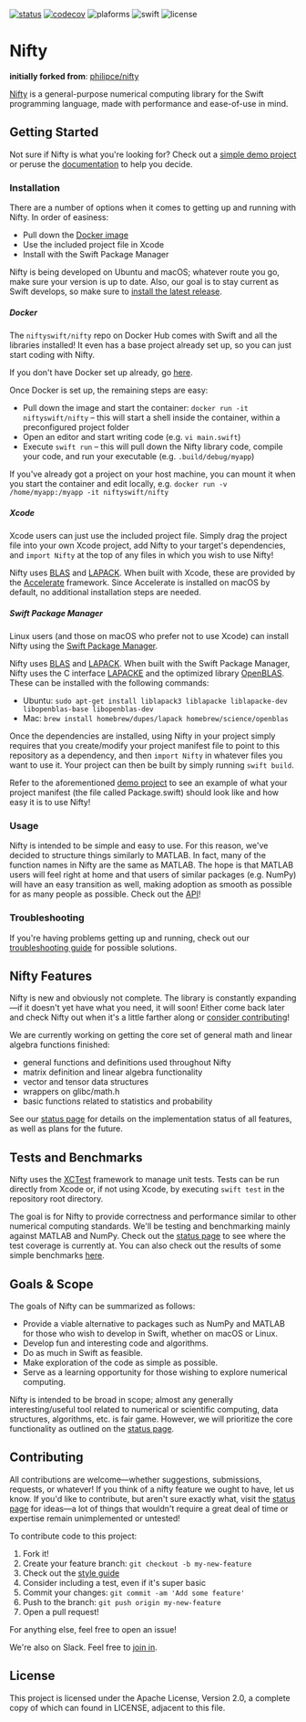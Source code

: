 [![status](https://travis-ci.org/nifty-swift/Nifty.svg?branch=master)](https://travis-ci.org/nifty-swift/Nifty)
[![codecov](https://codecov.io/gh/nifty-swift/Nifty/branch/master/graph/badge.svg)](https://codecov.io/gh/nifty-swift/Nifty)
![plaforms](https://img.shields.io/badge/platforms-Linux%20%7C%20macOS-lightgrey.svg)
![swift](https://img.shields.io/badge/Swift-4.1-orange.svg?style=flat)
![license](https://img.shields.io/badge/license-Apache2-blue.svg?style=flat)

# Nifty

**initially forked from**: [philipce/nifty](https://github.com/philipce/nifty)

[Nifty](https://github.com/nifty-swift/Nifty) is a general-purpose numerical computing library for the Swift programming language, made with performance and ease-of-use in mind. 

## Getting Started

Not sure if Nifty is what you're looking for? Check out a [simple demo project](https://github.com/nifty-swift/Nifty-demo) or peruse the [documentation](http://nifty-swift.org) to help you decide.

### Installation

There are a number of options when it comes to getting up and running with Nifty. In order of easiness:
- Pull down the [Docker image](https://hub.docker.com/r/niftyswift/nifty/)
- Use the included project file in Xcode
- Install with the Swift Package Manager

Nifty is being developed on Ubuntu and macOS; whatever route you go, make sure your version is up to date. Also, our goal is to stay current as Swift develops, so make sure to [install the latest release](https://swift.org/getting-started/).

##### Docker

The `niftyswift/nifty` repo on Docker Hub comes with Swift and all the libraries installed! It even has a base project already set up, so you can just start coding with Nifty.

If you don't have Docker set up already, go [here](https://docs.docker.com/engine/installation/).

Once Docker is set up, the remaining steps are easy:
- Pull down the image and start the container: `docker run -it niftyswift/nifty` – this will start a shell inside the container, within a preconfigured project folder
- Open an editor and start writing code (e.g. `vi main.swift`)
- Execute `swift run` – this will pull down the Nifty library code, compile your code, and run your executable (e.g. `.build/debug/myapp`)

If you've already got a project on your host machine, you can mount it when you start the container and edit locally, e.g. `docker run -v /home/myapp:/myapp -it niftyswift/nifty`

##### Xcode

Xcode users can just use the included project file. Simply drag the project file into your own Xcode project, add Nifty to your target's dependencies, and `import Nifty` at the top of any files in which you wish to use Nifty!

Nifty uses [BLAS](http://www.netlib.org/blas/) and [LAPACK](http://www.netlib.org/lapack/). When built with Xcode, these are provided by the [Accelerate](https://developer.apple.com/reference/accelerate) framework. Since Accelerate is installed on macOS by default, no additional installation steps are needed.

##### Swift Package Manager

Linux users (and those on macOS who prefer not to use Xcode) can install Nifty using the [Swift Package Manager](https://swift.org/package-manager/).

Nifty uses [BLAS](http://www.netlib.org/blas/) and [LAPACK](http://www.netlib.org/lapack/). When built with the Swift Package Manager, Nifty uses the C interface [LAPACKE](http://www.netlib.org/lapack/lapacke.html) and the optimized library [OpenBLAS](http://www.openblas.net/). These can be installed with the following commands:
- Ubuntu: `sudo apt-get install liblapack3 liblapacke liblapacke-dev libopenblas-base libopenblas-dev`
- Mac: `brew install homebrew/dupes/lapack homebrew/science/openblas`

Once the dependencies are installed, using Nifty in your project simply requires that you create/modify your project manifest file to point to this repository as a dependency, and then `import Nifty` in whatever files you want to use it. Your project can then be built by simply running `swift build`. 

Refer to the aforementioned [demo project](https://github.com/nifty-swift/Nifty-demo) to see an example of what your project manifest (the file called Package.swift) should look like and how easy it is to use Nifty!

### Usage

Nifty is intended to be simple and easy to use. For this reason, we've decided to structure things similarly to MATLAB. In fact, many of the function names in Nifty are the same as MATLAB. The hope is that MATLAB users will feel right at home and that users of similar packages (e.g. NumPy) will have an easy transition as well, making adoption as smooth as possible for as many people as possible. Check out the [API](http://nifty-swift.org)!

### Troubleshooting

If you're having problems getting up and running, check out our [troubleshooting guide](https://github.com/nifty-swift/Nifty/blob/master/Documents/Troubleshooting.md) for possible solutions.

## Nifty Features

Nifty is new and obviously not complete. The library is constantly expanding—if it doesn't yet have what you need, it will soon! Either come back later and check Nifty out when it's a little farther along or [consider contributing](#contributing)!

We are currently working on getting the core set of general math and linear algebra functions finished:
- general functions and definitions used throughout Nifty
- matrix definition and linear algebra functionality
- vector and tensor data structures
- wrappers on glibc/math.h
- basic functions related to statistics and probability

See our [status page](Documents/Status.md) for details on the implementation status of all features, as well as plans for the future.

## Tests and Benchmarks

Nifty uses the [XCTest](https://github.com/apple/swift-corelibs-xctest) framework to manage unit tests. Tests can be run directly from Xcode or, if not using Xcode, by executing `swift test` in the repository root directory.

The goal is for Nifty to provide correctness and performance similar to other numerical computing standards. We'll be testing and benchmarking mainly against MATLAB and NumPy. Check out the [status page](Documents/Status.md) to see where the test coverage is currently at. You can also check out the results of some simple benchmarks [here](https://github.com/nifty-swift/Nifty/blob/master/Documents/Benchmarks.md).

## Goals & Scope
The goals of Nifty can be summarized as follows:
- Provide a viable alternative to packages such as NumPy and MATLAB for those who wish to develop in Swift, whether on macOS or Linux.
- Develop fun and interesting code and algorithms.
- Do as much in Swift as feasible.
- Make exploration of the code as simple as possible.
- Serve as a learning opportunity for those wishing to explore numerical computing.

Nifty is intended to be broad in scope; almost any generally interesting/useful tool related to numerical or scientific computing, data structures, algorithms, etc. is fair game. However, we will prioritize the core functionality as outlined on the [status page](Documents/Status.md).

## Contributing

All contributions are welcome—whether suggestions, submissions, requests, or whatever! If you think of a nifty feature we ought to have, let us know. If you'd like to contribute, but aren't sure exactly what, visit the [status page](Documents/Status.md) for ideas—a lot of things that wouldn't require a great deal of time or expertise remain unimplemented or untested!

To contribute code to this project:

1. Fork it!
2. Create your feature branch: `git checkout -b my-new-feature`
3. Check out the [style guide](https://github.com/nifty-swift/Nifty/blob/master/Documents/Style.md)
4. Consider including a test, even if it's super basic
5. Commit your changes: `git commit -am 'Add some feature'`
6. Push to the branch: `git push origin my-new-feature`
7. Open a pull request!

For anything else, feel free to open an issue!

We're also on Slack. Feel free to [join in](https://join.slack.com/t/nifty-swift/shared_invite/enQtMzk4MDkyMDEwOTQ0LTQ2OWE1ODA5NDEwMDMxODY0NmUyOTliZTc2N2E2ZWFhZTY5Njc2YWFlYjk4Mzk5YTc2OGQyM2VlY2M5MjRhNWE).

## License

This project is licensed under the Apache License, Version 2.0, a complete copy of which can found in LICENSE, adjacent to this file.
